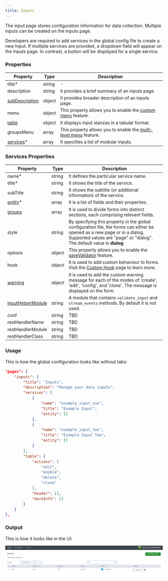 ```yaml
---
title: Inputs
---
```


The input page stores configuration information for data collection. Multiple inputs can be created on the Inputs page.

Developers are required to add services in the global config file to create a new Input. If multiple services are
provided, a dropdown field will appear on the Inputs page. In contrast, a button will be displayed for a single service.

### Properties

| Property                                                                  | Type   | Description                                                                                            |
|---------------------------------------------------------------------------|--------|--------------------------------------------------------------------------------------------------------|
| title<span class="required-asterisk">\*</span>                            | string | -                                                                                                      |
| description                                                               | string | It provides a brief summary of an inputs page.                                                         |
| [subDescription](../advanced/sub_description.md)                          | object | It provides broader description of an inputs page.                                                     |
| menu                                                                      | object | This property allows you to enable the [custom menu](../custom_ui_extensions/custom_menu.md) feature. |
| [table](../table.md)                                                      | object | It displays input stanzas in a tabular format.                                                         |
| groupsMenu                                                                | array  | This property allows you to enable the [multi-level menu](./multilevel_menu.md) feature.               |
| [services](#services-properties)<span class="required-asterisk">\*</span> | array  | It specifies a list of modular inputs.                                                                 |

### Services Properties

| Property                                                              | Type   | Description                                                                                                                                                                                                   |
|-----------------------------------------------------------------------|--------|---------------------------------------------------------------------------------------------------------------------------------------------------------------------------------------------------------------|
| name<span class="required-asterisk">\*</span>                         | string | It defines the particular service name.                                                                                                                                                                       |
| title<span class="required-asterisk">\*</span>                        | string | It shows the title of the service.                                                                                                                                                                            |
| subTitle                                                              | string | It shows the subtitle (or additional information) of the service.                                                                                                                                             |
| [entity](../entity/index.md)<span class="required-asterisk">\*</span> | array  | It is a list of fields and their properties.                                                                                                                                                                  |
| [groups](../advanced/groups_feature.md)                               | array  | It is used to divide forms into distinct sections, each comprising relevant fields.                                                                                                                           |
| style                                                                 | string | By specifying this property in the global configuration file, the forms can either be opened as a new page or in a dialog. <br>Supported values are "page" or "dialog". <br> The default value is **dialog**. |
| options                                                               | object | This property allows you to enable the [saveValidator](../advanced/save_validator.md) feature.                                                                                                                |
| hook                                                                  | object | It is used to add custom behaviour to forms. Visit the [Custom Hook](../custom_ui_extensions/custom_hook.md) page to learn more.                                                                              |
| [warning](../advanced/custom_warning.md)                              | object | It is used to add the custom warning message for each of the modes of 'create', 'edit', 'config', and 'clone'. The message is displayed on the form.                                                          |
| [inputHelperModule](./helper.md)                                      | string | A module that contains `validate_input` and `stream_events` methods. By default it is not used.                                                                                                               |
| conf                                                                  | string | TBD                                                                                                                                                                                                           |
| restHandlerName                                                       | string | TBD                                                                                                                                                                                                           |
| restHandlerModule                                                     | string | TBD                                                                                                                                                                                                           |
| restHandlerClass                                                      | string | TBD                                                                                                                                                                                                           |

### Usage

This is how the global configuration looks like without tabs:

```json
"pages": {
    "inputs": {
        "title": "Inputs",
        "description": "Manage your data inputs",
        "services": [
            {
                "name": "example_input_one",
                "title": "Example Input",
                "entity": []
            },
            {
                "name": "example_input_two",
                "title": "Example Input Two",
                "entity": []
            }
        ],
        "table": {
            "actions": [
                "edit",
                "enable",
                "delete",
                "clone"
            ],
            "header": [],
            "moreInfo": []
        }
    }
},
```

### Output

This is how it looks like in the UI:

![image](../images/inputs/Introduction_Output.png)
